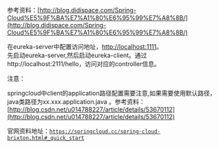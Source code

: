 参考资料：[http://blog.didispace.com/Spring-Cloud%E5%9F%BA%E7%A1%80%E6%95%99%E7%A8%8B/](http://blog.didispace.com/Spring-Cloud%E5%9F%BA%E7%A1%80%E6%95%99%E7%A8%8B/)

在eureka-server中配置访问地址，[http://localhost:1111](http://localhost:1111)。  
先启动eureka-server,然后启动eureka-client。通过http://localhost:2111/hello，访问对应的controller信息。

注意：

springcloud中client的application路径配置需要注意,如果需要使用默认路径，java类路径为xx.xxx.application.java  。参考资料：[http://blog.csdn.net/u014788227/article/details/53670112](http://blog.csdn.net/u014788227/article/details/53670112)


官网资料地址：[`https://springcloud.cc/spring-cloud-brixton.html#_quick_start`](https://springcloud.cc/spring-cloud-brixton.html#_quick_start)
